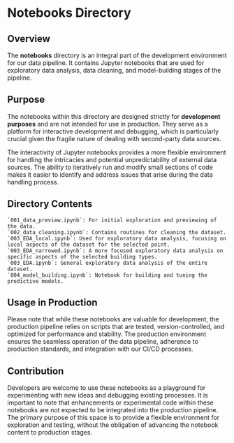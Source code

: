 # Notebooks Directory

## Overview

The **notebooks** directory is an integral part of the development environment for our data pipeline. It contains Jupyter notebooks that are used for exploratory data analysis, data cleaning, and model-building stages of the pipeline.

## Purpose

The notebooks within this directory are designed strictly for **development purposes** and are not intended for use in production. They serve as a platform for interactive development and debugging, which is particularly crucial given the fragile nature of dealing with second-party data sources.

The interactivity of Jupyter notebooks provides a more flexible environment for handling the intricacies and potential unpredictability of external data sources. The ability to iteratively run and modify small sections of code makes it easier to identify and address issues that arise during the data handling process.

## Directory Contents

    `001_data_preview.ipynb`: For initial exploration and previewing of the data.
    `002_data_cleaning.ipynb`: Contains routines for cleaning the dataset.
    `003_EDA_local.ipynb`: Used for exploratory data analysis, focusing on local aspects of the dataset for the selected point.
    `003_EDA_narrowed.ipynb`: A more focused exploratory data analysis on specific aspects of the selected building types.
    `003_EDA.ipynb`: General exploratory data analysis of the entire dataset.
    `004_model_building.ipynb`: Notebook for building and tuning the predictive models.

## Usage in Production

Please note that while these notebooks are valuable for development, the production pipeline relies on scripts that are tested, version-controlled, and optimized for performance and stability. The production environment ensures the seamless operation of the data pipeline, adherence to production standards, and integration with our CI/CD processes.

## Contribution

Developers are welcome to use these notebooks as a playground for experimenting with new ideas and debugging existing processes. It is important to note that enhancements or experimental code within these notebooks are not expected to be integrated into the production pipeline. The primary purpose of this space is to provide a flexible environment for exploration and testing, without the obligation of advancing the notebook content to production stages.
